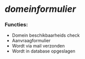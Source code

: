 # **_domeinformulier_**

### Functies:
* Domein beschikbaarheids check
* Aanvraagformulier
* Wordt via mail verzonden
* Wordt in database opgeslagen
